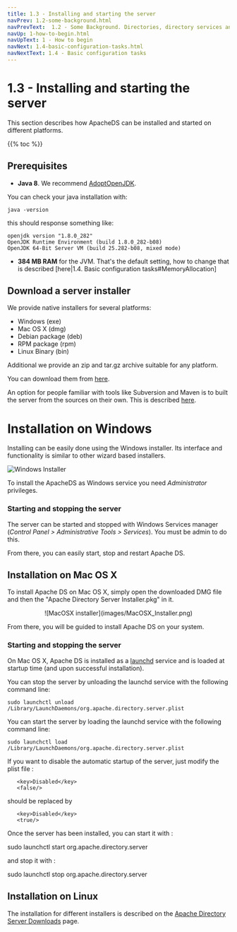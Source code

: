 ```yaml
---
title: 1.3 - Installing and starting the server
navPrev: 1.2-some-background.html
navPrevText:  1.2 - Some Background. Directories, directory services and LDAP
navUp: 1-how-to-begin.html
navUpText: 1 - How to begin
navNext: 1.4-basic-configuration-tasks.html
navNextText: 1.4 - Basic configuration tasks
---
```


# 1.3 - Installing and starting the server

This section describes how ApacheDS can be installed and started on different platforms.

{{% toc %}}

## Prerequisites

* **Java 8**. We recommend [AdoptOpenJDK](https://adoptopenjdk.net/).

You can check your java installation with:

    java -version

this should response something like:

    openjdk version "1.8.0_282"
    OpenJDK Runtime Environment (build 1.8.0_282-b08)
    OpenJDK 64-Bit Server VM (build 25.282-b08, mixed mode)

* **384 MB RAM** for the JVM. That's the default setting, how to change that is described [here|1.4. Basic configuration tasks#MemoryAllocation]


## Download a server installer

We provide native installers for several platforms:

* Windows (exe)
* Mac OS X (dmg)
* Debian package (deb)
* RPM package (rpm)
* Linux Binary (bin)

Additional we provide an zip and tar.gz archive suitable for any platform.

You can download them from [here](https://directory.apache.org/apacheds/downloads.html).

An option for people familiar with tools like Subversion and Maven is to built the server from the sources on their own. This is described [here](../advanced-ug/0.2-building-trunks.html).


# Installation on Windows

Installing can be easily done using the Windows installer. Its interface and functionality is similar to other wizard based installers.


![Windows Installer](images/Windows_Installer.png)

To install the ApacheDS as Windows service you need *Administrator* privileges.

### Starting and stopping the server

The server can be started and stopped with Windows Services manager (*Control Panel > Administrative Tools > Services*). You must be admin to do this.

From there, you can easily start, stop and restart Apache DS.

## Installation on Mac OS X

To install Apache DS on Mac OS X, simply open the downloaded DMG file and then the "Apache Directory Server Installer.pkg" in it.

<CENTER>
![MacOSX installer](images/MacOSX_Installer.png)
</CENTER>

From there, you will be guided to install Apache DS on your system.

### Starting and stopping the server

On Mac OS X, Apache DS is installed as a [launchd](https://developer.apple.com/macosx/launchd.html) service and is loaded at startup time (and upon successful installation).

You can stop the server by unloading the launchd service with the following command line:

	sudo launchctl unload /Library/LaunchDaemons/org.apache.directory.server.plist

You can start the server by loading the launchd service with the following command line:

	sudo launchctl load /Library/LaunchDaemons/org.apache.directory.server.plist

If you want to disable the automatic startup of the server, just modify the plist file :

       <key>Disabled</key>
       <false/>

should be replaced by

       <key>Disabled</key>
       <true/>

Once the server has been installed, you can start it with :

  sudo launchctl start org.apache.directory.server

and stop it with :

  sudo launchctl stop org.apache.directory.server


## Installation on Linux

The installation for different installers is described on the [Apache Directory Server Downloads](https://directory.apache.org/apacheds/downloads.html) page.
